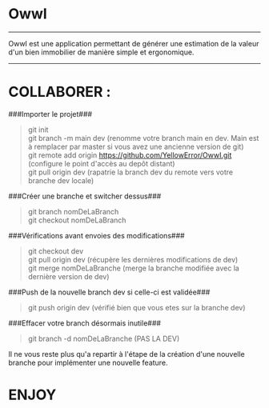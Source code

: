 OwwI
=
---

OwwI est une application permettant de générer une estimation de la valeur d'un bien immobilier
de manière simple et ergonomique.

---

COLLABORER :
=
###Importer le projet###

> git init  
> git branch -m main dev (renomme votre branch main en dev. Main est à remplacer par master si vous avez une ancienne version de git)  
> git remote add origin https://github.com/YellowError/OwwI.git (configure le point d'accès au depôt distant)  
> git pull origin dev (rapatrie la branch dev du remote vers votre branche dev locale)  

###Créer une branche et switcher dessus###

> git branch nomDeLaBranch  
> git checkout nomDeLaBranch  

###Vérifications avant envoies des modifications###

> git checkout dev  
> git pull origin dev (récupère les dernières modifications de dev)  
> git merge nomDeLaBranche (merge la branche modifiée avec la dernière version de dev)  

###Push de la nouvelle branch dev si celle-ci est validée###

> git push origin dev (vérifié bien que vous etes sur la branche dev)  

###Effacer votre branch désormais inutile###

> git branch -d nomDeLaBranche (PAS LA DEV)  

Il ne vous reste plus qu'a repartir à l'étape de la création d'une nouvelle branche pour implémenter une nouvelle feature.

ENJOY
=
